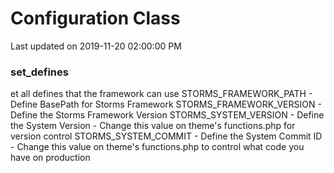 # Configuration Class

Last updated on 2019-11-20 02:00:00 PM

### set_defines
et all defines that the framework can use
STORMS_FRAMEWORK_PATH - Define BasePath for Storms Framework
STORMS_FRAMEWORK_VERSION - Define the Storms Framework Version
STORMS_SYSTEM_VERSION - Define the System Version - Change this value on theme's functions.php for version control
STORMS_SYSTEM_COMMIT - Define the System Commit ID - Change this value on theme's functions.php to control what code you have on production
